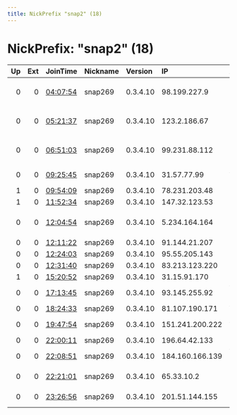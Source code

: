 ```yaml
---
title: NickPrefix "snap2" (18)
---
```


# NickPrefix: "snap2" (18)

|   Up |   Ext | JoinTime                                                                                            | Nickname   | Version   | IP              | AS                                 | CC   |   ORp |   Dirp | OS    | Contact   |   eFamMembers |
|-----:|------:|:----------------------------------------------------------------------------------------------------|:-----------|:----------|:----------------|:-----------------------------------|:-----|------:|-------:|:------|:----------|--------------:|
|    0 |     0 | [04:07:54](https://metrics.torproject.org/rs.html#details/D437593055E98FF11AD0D604C1A23340599A6847) | snap269    | 0.3.4.10  | 98.199.227.9    | Comcast Cable Communications, LLC  | us   | 37143 |      0 | Linux | None      |             1 |
|    0 |     0 | [05:21:37](https://metrics.torproject.org/rs.html#details/9919A904C2C376A06318993371FEA3196F793279) | snap269    | 0.3.4.10  | 123.2.186.67    | M2 Telecommunications Group Ltd    | au   | 43899 |      0 | Linux | None      |             1 |
|    0 |     0 | [06:51:03](https://metrics.torproject.org/rs.html#details/D48C3359CF749DC71BC49D292EF85972B485EE98) | snap269    | 0.3.4.10  | 99.231.88.112   | Rogers Communications Canada Inc.  | ca   | 39059 |      0 | Linux | None      |             1 |
|    0 |     0 | [09:25:45](https://metrics.torproject.org/rs.html#details/E70CB9A9247C7363A39F1F9386491EC549BD3449) | snap269    | 0.3.4.10  | 31.57.77.99     | Aria Shatel Company Ltd            | ir   | 33883 |      0 | Linux | None      |             1 |
|    1 |     0 | [09:54:09](https://metrics.torproject.org/rs.html#details/77DC94B37175EA79CA4ED6D3BC0BAD207E6EB89A) | snap269    | 0.3.4.10  | 78.231.203.48   | Free SAS                           | fr   | 34367 |      0 | Linux | None      |             1 |
|    1 |     0 | [11:52:34](https://metrics.torproject.org/rs.html#details/03B1DD237B8C88DD35DBC32E4A0683A89249C90F) | snap269    | 0.3.4.10  | 147.32.123.53   | CESNET z.s.p.o.                    | cz   | 39141 |      0 | Linux | None      |             1 |
|    0 |     0 | [12:04:54](https://metrics.torproject.org/rs.html#details/8EBB853F3DD8889FE6D3A4FB3DFA2FECF5C64E77) | snap269    | 0.3.4.10  | 5.234.164.164   | Iran Telecommunication Company PJS | ir   | 40245 |      0 | Linux | None      |             1 |
|    0 |     0 | [12:11:22](https://metrics.torproject.org/rs.html#details/D9F9F476DA4339C35E76892D31F98D3D8B6CF27D) | snap269    | 0.3.4.10  | 91.144.21.207   | Syrian Telecom                     | sy   | 42555 |      0 | Linux | None      |             1 |
|    0 |     0 | [12:24:03](https://metrics.torproject.org/rs.html#details/5D60B3DDAAE303231E131459D46EBDFF91F1888C) | snap269    | 0.3.4.10  | 95.55.205.143   | Rostelecom                         | ru   | 36455 |      0 | Linux | None      |             1 |
|    0 |     0 | [12:31:40](https://metrics.torproject.org/rs.html#details/C69A35E2B701E4F23E2D09C9297051A193C0F959) | snap269    | 0.3.4.10  | 83.213.123.220  | Euskaltel S.A.                     | es   | 35545 |      0 | Linux | None      |             1 |
|    1 |     0 | [15:20:52](https://metrics.torproject.org/rs.html#details/1E1119E9F16249E3A27D2CE493FF2EAE622E025C) | snap269    | 0.3.4.10  | 31.15.91.170    | Progtech-Yug Ltd                   | ru   | 33719 |      0 | Linux | None      |             1 |
|    0 |     0 | [17:13:45](https://metrics.torproject.org/rs.html#details/D69806B155F850C9ADB4FA9326F9769F9D062A5F) | snap269    | 0.3.4.10  | 93.145.255.92   | Vodafone Italia S.p.A.             | it   | 34217 |      0 | Linux | None      |             1 |
|    0 |     0 | [18:24:33](https://metrics.torproject.org/rs.html#details/4600A2AAF9A77A9261CF1C9245742811DF397CE5) | snap269    | 0.3.4.10  | 81.107.190.171  | Virgin Media Limited               | gb   | 33689 |      0 | Linux | None      |             1 |
|    0 |     0 | [19:47:54](https://metrics.torproject.org/rs.html#details/1A0E9AFD7BA0AE6F082B7207958FAC1EB276490A) | snap269    | 0.3.4.10  | 151.241.200.222 | Aria Shatel Company Ltd            | ir   | 37683 |      0 | Linux | None      |             1 |
|    0 |     0 | [22:00:11](https://metrics.torproject.org/rs.html#details/6F09A167425DD2EF9205262236BCA7F338438129) | snap269    | 0.3.4.10  | 196.64.42.133   | MT-MPLS                            | ma   | 40633 |      0 | Linux | None      |             1 |
|    0 |     0 | [22:08:51](https://metrics.torproject.org/rs.html#details/B7611B98C716551EA4BCB96F05EA830E7A1A979E) | snap269    | 0.3.4.10  | 184.160.166.139 | Videotron Telecom Ltee             | ca   | 34653 |      0 | Linux | None      |             1 |
|    0 |     0 | [22:21:01](https://metrics.torproject.org/rs.html#details/9AECFF6CC69F7F677FCC6C321B10CF8E30BC8AE5) | snap269    | 0.3.4.10  | 65.33.10.2      | BRIGHT HOUSE NETWORKS, LLC         | us   | 36245 |      0 | Linux | None      |             1 |
|    0 |     0 | [23:26:56](https://metrics.torproject.org/rs.html#details/05FAE67C4372C5749A43659653724CF54BD296FE) | snap269    | 0.3.4.10  | 201.51.144.155  | Telemar Norte Leste S.A.           | br   | 33481 |      0 | Linux | None      |             1 |
